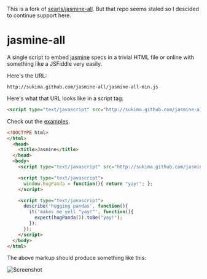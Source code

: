 This is a fork of [searls/jasmine-all](https://github.com/searls/jasmine-all). But that repo seems staled so I descided to continue support here.

# jasmine-all

A single script to embed [jasmine](http://pivotal.github.com/jasmine/) specs in a trivial HTML file or online with something like a JSFiddle very easily.

Here's the URL:

```
http://sukima.github.com/jasmine-all/jasmine-all-min.js
```

Here's what that URL looks like in a script tag:

``` html
<script type="text/javascript" src="http://sukima.github.com/jasmine-all/jasmine-all-min.js"></script>
```

Check out the [examples](http://sukima.github.com/jasmine-all/).

``` html
<!DOCTYPE html>
</html>
  <head>
    <title>Jasmine</title>
  </head>
  <body>
    <script type="text/javascript" src="http://sukima.github.com/jasmine-all/jasmine-all-min.js"></script>

    <script type="text/javascript">
      window.hugPanda = function(){ return "yay!"; };
    </script>

    <script type="text/javascript">
      describe('hugging pandas', function(){
        it('makes me yell "yay!"', function(){
          expect(hugPanda()).toBe("yay!");
        });
      });
    </script>
  </body>
</html>
```

The above markup should produce something like this:

![Screenshot](http://i.minus.com/iE2SLer3L7xxC.png "Screenshot")
